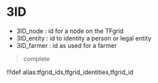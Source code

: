 # 3ID

- 3ID_node : id for a node on the TFgrid
- 3ID_entity : id to identity a person or legal entity
- 3ID_farmer : id as used for a farmer

> complete

!!!def alias:tfgrid_ids,tfgrid_identities,tfgrid_id
